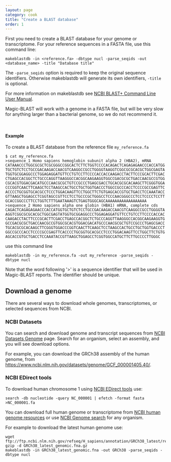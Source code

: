 ```yaml
---
layout: page
category: cook
title: "Create a BLAST database"
order: 1
---
```


First you need to create a BLAST database for your genome or transcriptome. For your reference sequences in a FASTA file, use this command line:

```
makeblastdb -in <reference.fa> -dbtype nucl -parse_seqids -out <database_name> -title "Database title"
```

The ```-parse_seqids``` option is required to keep the original sequence identifiers. Otherwise makeblastdb will generate its own identifiers, ```-title``` is optional.

For more information on makeblastdb see [NCBI BLAST+ Command Line User Manual](https://www.ncbi.nlm.nih.gov/books/NBK279688/).

Magic-BLAST will work with a genome in a FASTA file, but will be very slow for anything larger than a bacterial genome, so we do not recommend it.

 
&nbsp;


#### Example

To create a BLAST database from the reference file ```my_reference.fa```

```
$ cat my_reference.fa
>sequence_1 Homo sapiens hemoglobin subunit alpha 2 (HBA2), mRNA
CATAAACCCTGGCGCGCTCGCGGGCCGGCACTCTTCTGGTCCCCACAGACTCAGAGAGAACCCACCATGG
TGCTGTCTCCTGCCGACAAGACCAACGTCAAGGCCGCCTGGGGTAAGGTCGGCGCGCACGCTGGCGAGTA
TGGTGCGGAGGCCCTGGAGAGGATGTTCCTGTCCTTCCCCACCACCAAGACCTACTTCCCGCACTTCGAC
CTGAGCCACGGCTCTGCCCAGGTTAAGGGCCACGGCAAGAAGGTGGCCGACGCGCTGACCAACGCCGTGG
CGCACGTGGACGACATGCCCAACGCGCTGTCCGCCCTGAGCGACCTGCACGCGCACAAGCTTCGGGTGGA
CCCGGTCAACTTCAAGCTCCTAAGCCACTGCCTGCTGGTGACCCTGGCCGCCCACCTCCCCGCCGAGTTC
ACCCCTGCGGTGCACGCCTCCCTGGACAAGTTCCTGGCTTCTGTGAGCACCGTGCTGACCTCCAAATACC
GTTAAGCTGGAGCCTCGGTAGCCGTTCCTCCTGCCCGCTGGGCCTCCCAACGGGCCCTCCTCCCCTCCTT
GCACCGGCCCTTCCTGGTCTTTGAATAAAGTCTGAGTGGGCAGCAAAAAAAAAAAAAAAAAA
>sequence_2 Homo sapiens alpha one globin (HBA1) mRNA, complete cds
CAGACTCAGAGAGAACCCACCATGGTGCTGTCTCCTGCCGACAAGACCAACGTCAAGGCCGCCTGGGGTA
AGGTCGGCGCGCACGCTGGCGAGTATGGTGCGGAGGCCCTGGAGAGGATGTTCCTGTCCTTCCCCACCAC
CAAGACCTACTTCCCGCACTTCGACCTGAGCCACGGCTCTGCCCAGGTTAAGGGCCACGGCAAGAAGGTG
GCCGACGCGCTGACCAACGCCGTGGCGCACGTGGACGACATGCCCAACGCGCTGTCCGCCCTGAGCGACC
TGCACGCGCACAAGCTTCGGGTGGACCCGGTCAACTTCAAGCTCCTAAGCCACTGCCTGCTGGTGACCCT
GGCCGCCCACCTCCCCGCCGAGTTCACCCCTGCGGTGCACGCCTCCCTGGACAAGTTCCTGGCTTCTGTG
AGCACCGTGCTGACCTCCAAATACCGTTAAGCTGGAGCCTCGGTGGCCATGCTTCTTGCCCCTTGGGC
```

use this command line

```
makeblastdb -in my_reference.fa -out my_reference -parse_seqids -dbtype nucl
```

Note that the word following '>' is a sequence identifier that will be used in Magic-BLAST reports. The identifier should be unique.


## Download a genome

There are several ways to download whole genomes, transcriptomes, or selected sequences from NCBI.

### NCBI Datasets

You can search and download genome and transcript sequences from [NCBI Datasets Genome](https://www.ncbi.nlm.nih.gov/datasets/genome/) page. Search for an organism, select an assembly, and you will see download options.

For example, you can download the GRCh38 assembly of the human genome, from https://www.ncbi.nlm.nih.gov/datasets/genome/GCF_000001405.40/.

### NCBI EDirect tools

To download human chromosome 1 using [NCBI EDirect tools](https://github.com/NCBI-Hackathons/EDirectCookbook) use:

```
search -db nucleotide -query NC_000001 | efetch -format fasta >NC_000001.fa
```

You can download full human genome or transcriptome from [NCBI human genome resources](https://www.ncbi.nlm.nih.gov/projects/genome/guide/human/index.shtml) or use [NCBI Genome search](https://www.ncbi.nlm.nih.gov/genome) for any organism.

For  example to download the latest human genome use:

```
wget ftp://ftp.ncbi.nlm.nih.gov/refseq/H_sapiens/annotation/GRCh38_latest/refseq_identifiers/GRCh38_latest_genomic.fna.gz
gzip -d GRCh38_latest_genomic.fna.gz
makeblastdb -in GRCh38_latest_genomic.fna -out GRCh38 -parse_seqids -dbtype nucl
```



